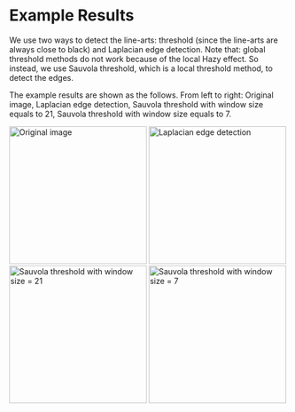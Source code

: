 # Example Results

We use two ways to detect the line-arts: threshold (since the line-arts are always close to black) and Laplacian edge detection. Note that: global threshold methods do not work because of the local Hazy effect. So instead, we use Sauvola threshold, which is a local threshold method, to detect the edges.

The example results are shown as the follows. From left to right: Original image, Laplacian edge detection, Sauvola threshold with window size equals to 21, Sauvola threshold with window size equals to 7.

<img src="https://github.com/wenshuo128/Automatic-Flat-Colouring/blob/master/dataset/try/1.jpg" width="248" alt="Original image"/>          <img src="https://github.com/wenshuo128/Automatic-Flat-Colouring/blob/master/dataset/try/Laplacian/1.png" width="248" alt="Laplacian edge detection"/>          <img src="https://github.com/wenshuo128/Automatic-Flat-Colouring/blob/master/dataset/try/threshold_sauvola%2021/1.png" width="248" alt="Sauvola threshold with window size = 21"/>          <img src="https://github.com/wenshuo128/Automatic-Flat-Colouring/blob/master/dataset/try/threshold_sauvola%207/1.png" width="248" alt="Sauvola threshold with window size = 7"/>


